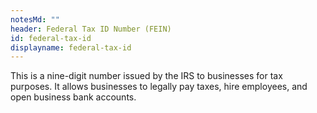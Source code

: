 ```yaml
---
notesMd: ""
header: Federal Tax ID Number (FEIN)
id: federal-tax-id
displayname: federal-tax-id
---
```

This is a nine-digit number issued by the IRS to businesses for tax purposes. It allows businesses to legally pay taxes, hire employees, and open business bank accounts.